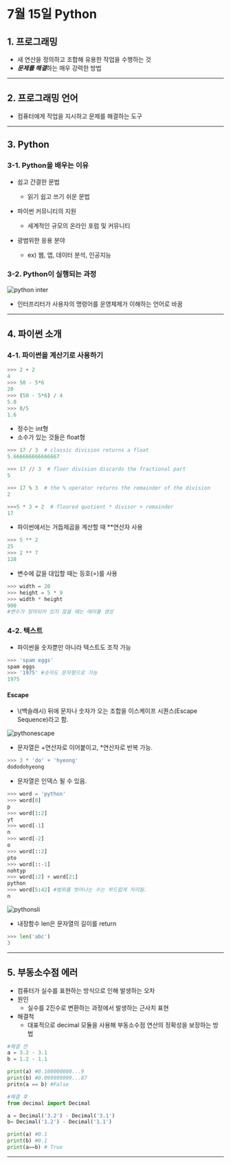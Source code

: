 # 7월 15일 Python

## 1. 프로그래밍
- 새 연산을 정의하고 조합해 유용한 작업을 수행하는 것
- ***문제를 해결***하는 매우 강력한 방법
----------

## 2. 프로그래밍 언어
- 컴퓨터에게 작업을 지시하고 문제를 해결하는 도구
 ----------- 

## 3. Python

### 3-1. Python을 배우는 이유
- 쉽고 간결한 문법
  - 읽기 쉽고 쓰기 쉬운 문법

- 파이썬 커뮤니티의 지원
  - 세계적인 규모의 온라인 포럼 및 커뮤니티
  
- 광범위한 응용 분야
  - ex) 웹, 앱, 데이터 분석, 인공지능

### 3-2. Python이 실행되는 과정
![python inter](images/pythoninter.PNG)
- 인터프리터가 사용자의 명령어를 운영체제가 이해하는 언어로 바꿈
---------

## 4. 파이썬 소개

### 4-1. 파이썬을 계산기로 사용하기
```python
>>> 2 + 2
4
>>> 50 - 5*6
20
>>> (50 - 5*6) / 4
5.0
>>> 8/5
1.6
```
- 정수는 int형
- 소수가 있는 것들은 float형

```python
>>> 17 / 3  # classic division returns a float
5.666666666666667

>>> 17 // 3  # floor division discards the fractional part
5

>>> 17 % 3  # the % operator returns the remainder of the division
2

>>>5 * 3 + 2  # floored quotient * divisor + remainder
17
```

- 파이썬에서는 거듭제곱을 계산할 때 **연산자 사용
```python
>>> 5 ** 2
25
>>> 2 ** 7
128
```

- 변수에 값을 대입할 때는 등호(=)를 사용
```python
>>> width = 20
>>> height = 5 * 9
>>> width * height
900
#변수가 정의되어 있지 않을 때는 에러를 생성
```

### 4-2. 텍스트
- 파이썬을 숫자뿐만 아니라 텍스트도 조작 가능
```python
>>> 'spam eggs'
spam eggs
>>> '1975' #숫자도 문자형으로 가능
1975
```

#### Escape
- \\(백슬래시) 뒤에 문자나 숫자가 오는 조합을 이스케이프 시퀀스(Escape Sequence)라고 함. 


![pythonescape](images/pythonesc.PNG)

- 문자열은 +연산자로 이어붙이고, *연산자로 반복 가능.
```python
>>> 3 * 'do' + 'hyeong'
dododohyeong
```

- 문자열은 인덱스 될 수 있음.
```python
>>> word = 'python'
>>> word[0]
p
>>> word[1:2]
yt
>>> word[-1]
n
>>> word[-2]
o
>>> word[::2]
pto
>>> word[::-1]
nohtyp
>>> word[:2] + word[2:]
python
>>> word[5:42] #범위를 벗어나는 수는 부드럽게 처리됨.
n
```
![pythonsli](images/pythonsli.PNG)

- 내장함수 len은 문자열의 길이를 return
```python
>>> len('abc')
3
```
------

## 5. 부동소수점 에러
- 컴퓨터가 실수를 표현하는 방식으로 인해 발생하는 오차
- 원인
  - 실수를 2진수로 변환하는 과정에서 발생하는 근사치 표현
- 해결척
  - 대표적으로 decimal 모듈을 사용해 부동소수점 연산의 정확성을 보장하는 방법
```python
#해결 전
a = 3.2 - 3.1
b = 1.2 - 1.1

print(a) #0.100000000...9
print(b) #0.099999999...87
pritn(a == b) #False

#해결 후
from decimal import Decimal

a = Decimal('3.2') - Decimal('3.1')
b= Decimal('1.2') - Decimal('1.1')

print(a) #0.1
print(b) #0.1
print(a==b) # True
```
------
